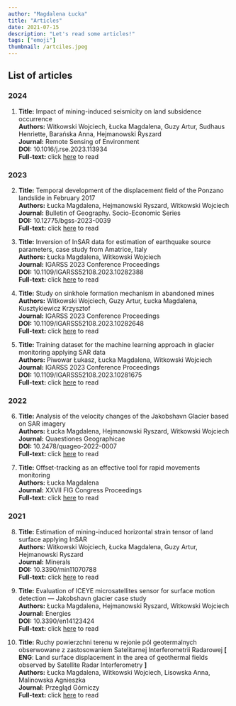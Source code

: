 ```yaml
---
author: "Magdalena Łucka"
title: "Articles"
date: 2021-07-15
description: "Let's read some articles!"
tags: ["emoji"]
thumbnail: /artciles.jpeg
---
```


## List of articles

### 2024

1.	**Title:** Impact of mining-induced seismicity on land subsidence occurrence\
	**Authors:** Witkowski Wojciech, Łucka Magdalena, Guzy Artur, Sudhaus Henriette, Barańska Anna, Hejmanowski Ryszard\
	**Journal:** Remote Sensing of Environment\
	**DOI:** 10.1016/j.rse.2023.113934\
	**Full-text:** click [here](https://www.sciencedirect.com/science/article/pii/S0034425723004868) to read

### 2023

2.	**Title:** Temporal development of the displacement field of the Ponzano landslide in February 2017\
	**Authors:** Łucka Magdalena, Hejmanowski Ryszard, Witkowski Wojciech\
	**Journal:** Bulletin of Geography. Socio-Economic Series\
	**DOI:** 10.12775/bgss-2023-0039\
	**Full-text:** click [here](https://apcz.umk.pl/BGSS/article/view/46868) to read
	
3.	**Title:** Inversion of InSAR data for estimation of earthquake source parameters, case study from Amatrice, Italy\
	**Authors:** Łucka Magdalena, Witkowski Wojciech\
	**Journal:**  IGARSS 2023 Conference Proceedings\
	**DOI:** 10.1109/IGARSS52108.2023.10282388\
	**Full-text:** click [here](https://ieeexplore.ieee.org/document/10282388) to read
	
4.	**Title:** Study on sinkhole formation mechanism in abandoned mines\
	**Authors:** Witkowski Wojciech, Guzy Artur, Łucka Magdalena, Kusztykiewicz Krzysztof\
	**Journal:** IGARSS 2023 Conference Proceedings\
	**DOI:** 10.1109/IGARSS52108.2023.10282648\
	**Full-text:** click [here](https://ieeexplore.ieee.org/document/10282648) to read
	
5.	**Title:** Training dataset for the machine learning approach in glacier monitoring applying SAR data\
	**Authors:** Piwowar Łukasz, Łucka Magdalena, Witkowski Wojciech\
	**Journal:** IGARSS 2023 Conference Proceedings\
	**DOI:** 10.1109/IGARSS52108.2023.10281675\
	**Full-text:** click [here](https://ieeexplore.ieee.org/document/10281675) to read


### 2022

6.	**Title:** Analysis of the velocity changes of the Jakobshavn Glacier based on SAR imagery\
	**Authors:** Łucka Magdalena, Hejmanowski Ryszard, Witkowski Wojciech\
	**Journal:** Quaestiones Geographicae\
	**DOI:** 10.2478/quageo-2022-0007\
	**Full-text:** click [here](https://sciendo.com/article/10.2478/quageo-2022-0007) to read

7.	**Title:** Offset-tracking as an effective tool for rapid movements monitoring\
	**Authors:** Łucka Magdalena\
	**Journal:** XXVII FIG Congress Proceedings\
	**Full-text:** click [here](https://www.fig.net/resources/proceedings/fig_proceedings/fig2022/papers/ts01a/TS01A_Lukosz_11622.pdf) to read


### 2021

8.	**Title:** Estimation of mining-induced horizontal strain tensor of land surface applying InSAR\
	**Authors:** Witkowski Wojciech, Łucka Magdalena, Guzy Artur, Hejmanowski Ryszard\
	**Journal:** Minerals\
	**DOI:** 10.3390/min11070788\
	**Full-text:** click [here](https://www.mdpi.com/2075-163X/11/7/788/pdf) to read
	
9.	**Title:** Evaluation of ICEYE microsatellites sensor for surface motion detection — Jakobshavn glacier case study\
	**Authors:** Łucka Magdalena, Hejmanowski Ryszard, Witkowski Wojciech\
	**Journal:** Energies\
	**DOI:** 10.3390/en14123424\
	**Full-text:** click [here](https://www.mdpi.com/1996-1073/14/12/3424/pdf) to read
	
10.	**Title:** Ruchy powierzchni terenu w rejonie pól geotermalnych obserwowane z zastosowaniem Satelitarnej Interferometrii Radarowej **[ ENG**: Land surface displacement in the area of geothermal fields observed by Satellite Radar Interferometry **]**\
	**Authors:** Łucka Magdalena, Witkowski Wojciech, Lisowska Anna, Malinowska Agnieszka\
	**Journal:** Przegląd Górniczy\
	**Full-text:** click [here](https://sitg.pl/services/przeglad-gorniczy-4-6-2021/) to read
